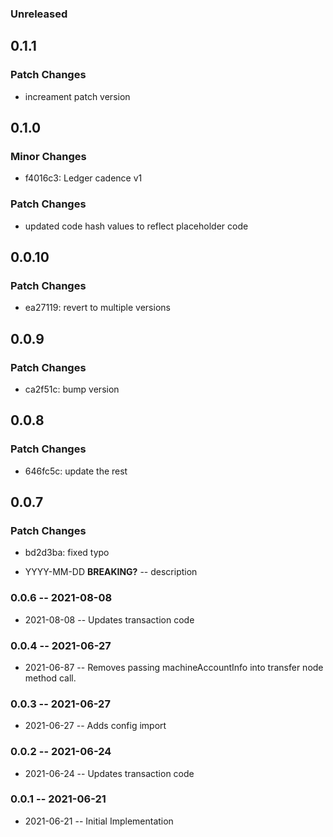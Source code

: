 ### Unreleased

## 0.1.1

### Patch Changes

- increament patch version

## 0.1.0

### Minor Changes

- f4016c3: Ledger cadence v1

### Patch Changes

- updated code hash values to reflect placeholder code

## 0.0.10

### Patch Changes

- ea27119: revert to multiple versions

## 0.0.9

### Patch Changes

- ca2f51c: bump version

## 0.0.8

### Patch Changes

- 646fc5c: update the rest

## 0.0.7

### Patch Changes

- bd2d3ba: fixed typo

- YYYY-MM-DD **BREAKING?** -- description

### 0.0.6 -- 2021-08-08

- 2021-08-08 -- Updates transaction code

### 0.0.4 -- 2021-06-27

- 2021-06-87 -- Removes passing machineAccountInfo into transfer node method call.

### 0.0.3 -- 2021-06-27

- 2021-06-27 -- Adds config import

### 0.0.2 -- 2021-06-24

- 2021-06-24 -- Updates transaction code

### 0.0.1 -- 2021-06-21

- 2021-06-21 -- Initial Implementation

